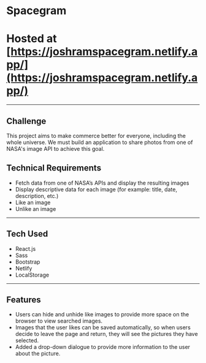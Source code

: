 # Spacegram

# Hosted at [https://joshramspacegram.netlify.app/](https://joshramspacegram.netlify.app/)
---
## Challenge
This project aims to make commerce better for everyone, including the whole universe. We must build an application to share photos from one of NASA's image API to achieve this goal.

## Technical Requirements
- Fetch data from one of NASA’s APIs and display the resulting images
- Display descriptive data for each image (for example: title, date, description, etc.)
- Like an image
- Unlike an image

---

## Tech Used
- React.js
- Sass
- Bootstrap
- Netlify
- LocalStorage

---

## Features
- Users can hide and unhide like images to provide more space on the browser to view searched images.
- Images that the user likes can be saved automatically, so when users decide to leave the page and return, they will see the pictures they have selected.
- Added a drop-down dialogue to provide more information to the user about the picture.



